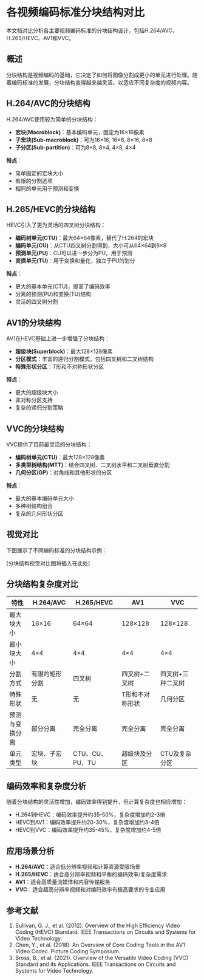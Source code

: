 # 各视频编码标准分块结构对比

本文档对比分析各主要视频编码标准的分块结构设计，包括H.264/AVC、H.265/HEVC、AV1和VVC。

## 概述

分块结构是视频编码的基础，它决定了如何将图像分割成更小的单元进行处理。随着编码标准的发展，分块结构变得越来越灵活，以适应不同复杂度的视频内容。

## H.264/AVC的分块结构

H.264/AVC使用较为简单的分块结构：

- **宏块(Macroblock)**：基本编码单元，固定为16×16像素
- **子宏块(Sub-macroblock)**：可为16×16, 16×8, 8×16, 8×8
- **子分区(Sub-partition)**：可为8×8, 8×4, 4×8, 4×4

**特点**：
- 简单固定的宏块大小
- 有限的分割选项
- 相同的单元用于预测和变换

## H.265/HEVC的分块结构

HEVC引入了更为灵活的四叉树分块结构：

- **编码树单元(CTU)**：最大64×64像素，替代了H.264的宏块
- **编码单元(CU)**：从CTU四叉树分割得到，大小可从64×64到8×8
- **预测单元(PU)**：CU可以进一步分为PU，用于预测
- **变换单元(TU)**：用于变换和量化，独立于PU的划分

**特点**：
- 更大的基本单元(CTU)，提高了编码效率
- 分离的预测(PU)和变换(TU)结构
- 灵活的四叉树分割

## AV1的分块结构

AV1在HEVC基础上进一步增强了分块结构：

- **超级块(Superblock)**：最大128×128像素
- **分区模式**：丰富的递归分割模式，包括四叉树和二叉树结构
- **特殊形状分区**：T形和不对称形状分区

**特点**：
- 更大的超级块大小
- 非对称分区支持
- 复杂的递归分割策略

## VVC的分块结构

VVC提供了目前最灵活的分块结构：

- **编码树单元(CTU)**：最大128×128像素
- **多类型树结构(MTT)**：结合四叉树、二叉树水平和二叉树垂直分割
- **几何分区(GP)**：对角线和其他形状的分区

**特点**：
- 最大的基本编码单元大小
- 多种树结构组合
- 复杂的几何形状分区

## 视觉对比

下图展示了不同编码标准的分块结构示例：

[分块结构视觉对比图将插入在此处]

## 分块结构复杂度对比

| 特性 | H.264/AVC | H.265/HEVC | AV1 | VVC |
|------|-----------|------------|-----|-----|
| 最大块大小 | 16×16 | 64×64 | 128×128 | 128×128 |
| 最小块大小 | 4×4 | 4×4 | 4×4 | 4×4 |
| 分割方式 | 有限的矩形分割 | 四叉树 | 四叉树+二叉树 | 四叉树+三种二叉树 |
| 特殊形状 | 无 | 无 | T形和不对称形状 | 几何分区 |
| 预测与变换分离 | 部分分离 | 完全分离 | 完全分离 | 完全分离 |
| 单元类型 | 宏块、子宏块 | CTU、CU、PU、TU | 超级块及分区 | CTU及复杂分区 |

## 编码效率和复杂度分析

随着分块结构的灵活性增加，编码效率得到提升，但计算复杂度也相应增加：

- H.264到HEVC：编码效率提升约35-50%，复杂度增加约2-3倍
- HEVC到AV1：编码效率提升约20-30%，复杂度增加约3-4倍
- HEVC到VVC：编码效率提升约35-45%，复杂度增加约4-5倍

## 应用场景分析

- **H.264/AVC**：适合低分辨率视频和计算资源受限场景
- **H.265/HEVC**：适合高分辨率视频和平衡的编码效率/复杂度需求
- **AV1**：适合高质量流媒体和内容传输服务
- **VVC**：适合超高分辨率视频和对编码效率有极高要求的专业应用

## 参考文献

1. Sullivan, G. J., et al. (2012). Overview of the High Efficiency Video Coding (HEVC) Standard. IEEE Transactions on Circuits and Systems for Video Technology.
2. Chen, Y., et al. (2018). An Overview of Core Coding Tools in the AV1 Video Codec. Picture Coding Symposium.
3. Bross, B., et al. (2021). Overview of the Versatile Video Coding (VVC) Standard and its Applications. IEEE Transactions on Circuits and Systems for Video Technology.
